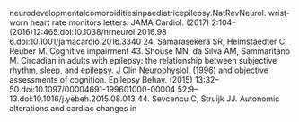 neurodevelopmentalcomorbiditiesinpaediatricepilepsy.NatRevNeurol. wrist-worn heart rate monitors letters. JAMA Cardiol. (2017) 2:104–
(2016)12:465.doi:10.1038/nrneurol.2016.98 6.doi:10.1001/jamacardio.2016.3340
24. Samarasekera SR, Helmstaedter C, Reuber M. Cognitive impairment 43. Shouse MN, da Silva AM, Sammaritano M. Circadian
in adults with epilepsy: the relationship between subjective rhythm, sleep, and epilepsy. J Clin Neurophysiol. (1996)
and objective assessments of cognition. Epilepsy Behav. (2015) 13:32–50.doi:10.1097/00004691-199601000-00004
52:9–13.doi:10.1016/j.yebeh.2015.08.013 44. Sevcencu C, Struijk JJ. Autonomic alterations and cardiac changes in